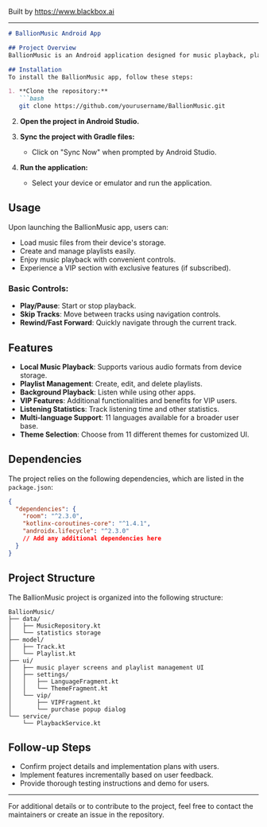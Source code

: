 
Built by https://www.blackbox.ai

---

```markdown
# BallionMusic Android App

## Project Overview
BallionMusic is an Android application designed for music playback, playlist management, and user engagement with premium features. The app enables users to load music files from their device, create and manage playlists, and enjoy background playback with notification controls. Additionally, it provides features for VIP users, including access to exclusive benefits and enhanced functionalities.

## Installation
To install the BallionMusic app, follow these steps:

1. **Clone the repository:**
   ```bash
   git clone https://github.com/yourusername/BallionMusic.git
   ```

2. **Open the project in Android Studio.**

3. **Sync the project with Gradle files:**
   - Click on "Sync Now" when prompted by Android Studio.

4. **Run the application:**
   - Select your device or emulator and run the application.

## Usage
Upon launching the BallionMusic app, users can:
- Load music files from their device's storage.
- Create and manage playlists easily.
- Enjoy music playback with convenient controls.
- Experience a VIP section with exclusive features (if subscribed).

### Basic Controls:
- **Play/Pause**: Start or stop playback.
- **Skip Tracks**: Move between tracks using navigation controls.
- **Rewind/Fast Forward**: Quickly navigate through the current track.

## Features
- **Local Music Playback**: Supports various audio formats from device storage.
- **Playlist Management**: Create, edit, and delete playlists.
- **Background Playback**: Listen while using other apps.
- **VIP Features**: Additional functionalities and benefits for VIP users.
- **Listening Statistics**: Track listening time and other statistics.
- **Multi-language Support**: 11 languages available for a broader user base.
- **Theme Selection**: Choose from 11 different themes for customized UI.

## Dependencies
The project relies on the following dependencies, which are listed in the `package.json`:

```json
{
  "dependencies": {
    "room": "^2.3.0",
    "kotlinx-coroutines-core": "^1.4.1",
    "androidx.lifecycle": "^2.3.0"
    // Add any additional dependencies here
  }
}
```

## Project Structure
The BallionMusic project is organized into the following structure:

```
BallionMusic/
├── data/
│   ├── MusicRepository.kt
│   └── statistics storage
├── model/
│   ├── Track.kt
│   └── Playlist.kt
├── ui/
│   ├── music player screens and playlist management UI
│   ├── settings/
│   │   ├── LanguageFragment.kt
│   │   └── ThemeFragment.kt
│   └── vip/
│       ├── VIPFragment.kt
│       └── purchase popup dialog
└── service/
    └── PlaybackService.kt
```

## Follow-up Steps
- Confirm project details and implementation plans with users.
- Implement features incrementally based on user feedback.
- Provide thorough testing instructions and demo for users.

---

For additional details or to contribute to the project, feel free to contact the maintainers or create an issue in the repository.
```